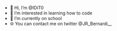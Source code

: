- 👋 Hi, I’m @IDiT0
- 👀 I’m interested in learning how to code
- 🌱 I’m currently on school
- 🌐 You can contact me on twitter @JR_Bernardi__
<!---
IDiT0/IDiT0 is a ✨ special ✨ repository because its `README.md` (this file) appears on your GitHub profile.
You can click the Preview link to take a look at your changes.
--->
